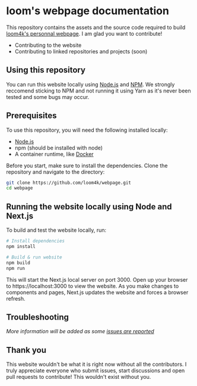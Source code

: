 # loom's webpage documentation
This repository contains the assets and the source code required to build [loom4k's personnal webpage](https://loom4k.me). I am glad you want to contribute!
- Contributing to the website
- Contributing to linked repositories and projects (soon)

## Using this repository
You can run this website locally using [Node.js](https://nodejs.org) and [NPM](https://npmjs.com). We strongly reccomend sticking to NPM and not running it using Yarn as it's never been tested and some bugs may occur.

## Prerequisites
To use this repository, you will need the following installed locally:
- [Node.js](https://nodejs.org/)
- npm (should be installed with node)
- A container runtime, like [Docker](https://www.docker.com/)

Before you start, make sure to install the dependencies. Clone the repository and navigate to the directory:
```sh
git clone https://github.com/loom4k/webpage.git
cd webpage
```

## Running the website locally using Node and Next.js
To build and test the website locally, run:
```sh
# Install dependencies
npm install

# Build & run website
npm build
npm run
```

This will start the Next.js local server on port 3000. Open up your browser to https://localhost:3000 to view the website. As you make changes to components and pages, Next.js updates the website and forces a browser refresh.

## Troubleshooting
*More information will be added as some [issues are reported](https://github.com/loom4k/issues/new)*

## Thank you
This website wouldn't be what it is right now without all the contributors. I truly appreciate everyone who submit issues, start discussions and open pull requests to contribute! This wouldn't exist without you.